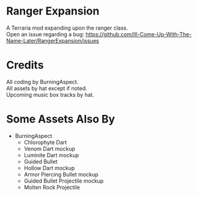 # Ranger Expansion

A Terraria mod expanding upon the ranger class.
<br>
Open an issue regarding a bug: https://github.com/Ill-Come-Up-With-The-Name-Later/RangerExpansion/issues

# Credits

All coding by BurningAspect.
<br>
All assets by hat except if noted.
<br>
Upcoming music box tracks by hat.

# Some Assets Also By

<ul>
  <li>
    BurningAspect
    <ul>
      <li> Chlorophyte Dart </li>
      <li> Venom Dart mockup </li>
      <li> Luminite Dart mockup </li>
      <li> Guided Bullet </li>
      <li> Hollow Dart mockup </li>
      <li> Armor Piercing Bullet mockup </li>
      <li> Guided Bullet Projectile mockup </li>
      <li> Molten Rock Projectile </li>
    </ul>
  </li>
</ul>
